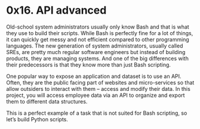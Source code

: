 # 0x16. API advanced

Old-school system administrators usually only know Bash and that is what
they use to build their scripts. While Bash is perfectly fine for a lot of
things, it can quickly get messy and not efficient compared to other
programming languages. The new generation of system administrators, usually
called SREs, are pretty much regular software engineers but instead of
building products, they are managing systems. And one of the big differences
with their predecessors is that they know more than just Bash scripting.

One popular way to expose an application and dataset is to use an API. Often,
they are the public facing part of websites and micro-services so that allow
outsiders to interact with them – access and modify their data. In this
project, you will access employee data via an API to organize and export them
to different data structures.

This is a perfect example of a task that is not suited for Bash scripting,
so let’s build Python scripts.
